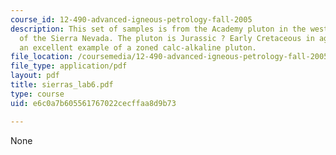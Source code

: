 ```yaml
---
course_id: 12-490-advanced-igneous-petrology-fall-2005
description: This set of samples is from the Academy pluton in the western foothills
  of the Sierra Nevada. The pluton is Jurassic ? Early Cretaceous in age and represents
  an excellent example of a zoned calc-alkaline pluton.
file_location: /coursemedia/12-490-advanced-igneous-petrology-fall-2005/e6c0a7b605561767022cecffaa8d9b73_sierras_lab6.pdf
file_type: application/pdf
layout: pdf
title: sierras_lab6.pdf
type: course
uid: e6c0a7b605561767022cecffaa8d9b73

---
```

None